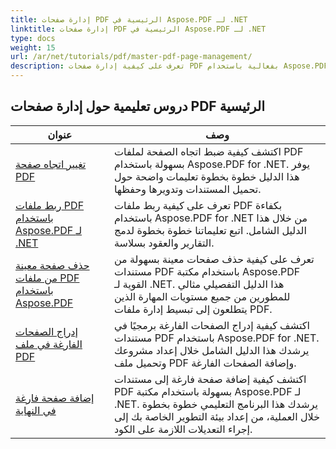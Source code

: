 ```yaml
---
title: إدارة صفحات PDF الرئيسية في Aspose.PDF لـ .NET
linktitle: إدارة صفحات PDF الرئيسية في Aspose.PDF لـ .NET
type: docs
weight: 15
url: /ar/net/tutorials/pdf/master-pdf-page-management/
description: تعرف على كيفية إدارة صفحات PDF بفعالية باستخدام Aspose.PDF لـ .NET. يغطي هذا الدليل التفصيلي إضافة الصفحات وحذفها وإعادة ترتيبها واستخراجها برمجيًا لتحسين سير عمل PDF. ابدأ في تحسين إدارة المستندات لديك.
---
```


## دروس تعليمية حول إدارة صفحات PDF الرئيسية
| عنوان | وصف |
| --- | --- | 
| [تغيير اتجاه صفحة PDF](./change-pdf-page-orientation/) | اكتشف كيفية ضبط اتجاه الصفحة لملفات PDF بسهولة باستخدام Aspose.PDF for .NET. يوفر هذا الدليل خطوة بخطوة تعليمات واضحة حول تحميل المستندات وتدويرها وحفظها. |  
| [ربط ملفات PDF باستخدام Aspose.PDF لـ .NET](./concatenating-pdf-files/) | تعرف على كيفية ربط ملفات PDF بكفاءة باستخدام Aspose.PDF for .NET من خلال هذا الدليل الشامل. اتبع تعليماتنا خطوة بخطوة لدمج التقارير والعقود بسلاسة. |  
| [حذف صفحة معينة من ملفات PDF باستخدام Aspose.PDF](./delete-particular-page-from-pdf-files/) | تعرف على كيفية حذف صفحات معينة بسهولة من مستندات PDF باستخدام مكتبة Aspose.PDF القوية لـ .NET. هذا الدليل التفصيلي مثالي للمطورين من جميع مستويات المهارة الذين يتطلعون إلى تبسيط إدارة ملفات PDF. |    
| [إدراج الصفحات الفارغة في ملف PDF](./insert-empty-pages/) | اكتشف كيفية إدراج الصفحات الفارغة برمجيًا في مستندات PDF باستخدام Aspose.PDF for .NET. يرشدك هذا الدليل الشامل خلال إعداد مشروعك وتحميل ملف PDF وإضافة الصفحات الفارغة. |  
| [إضافة صفحة فارغة في النهاية](./adding-an-empty-page-at-end/) | اكتشف كيفية إضافة صفحة فارغة إلى مستندات PDF بسهولة باستخدام مكتبة Aspose.PDF لـ .NET. يرشدك هذا البرنامج التعليمي خطوة بخطوة خلال العملية، من إعداد بيئة التطوير الخاصة بك إلى إجراء التعديلات اللازمة على الكود. |  